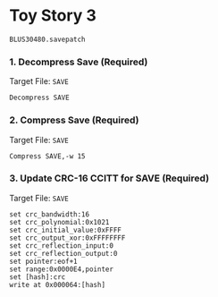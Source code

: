 # Toy Story 3 

`BLUS30480.savepatch`

### 1. Decompress Save (Required)

Target File: `SAVE`

```
Decompress SAVE
```

### 2. Compress Save (Required)

Target File: `SAVE`

```
Compress SAVE,-w 15
```

### 3. Update CRC-16 CCITT for SAVE (Required)

Target File: `SAVE`

```
set crc_bandwidth:16
set crc_polynomial:0x1021
set crc_initial_value:0xFFFF
set crc_output_xor:0xFFFFFFFF
set crc_reflection_input:0
set crc_reflection_output:0
set pointer:eof+1
set range:0x0000E4,pointer
set [hash]:crc
write at 0x000064:[hash]
```


